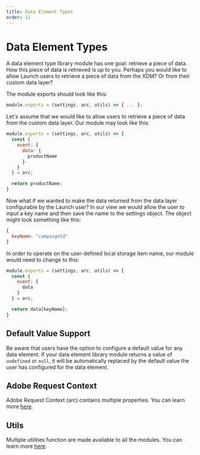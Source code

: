 ```yaml
---
title: Data Element Types
order: 11
---
```


# Data Element Types

A data element type library module has one goal: retrieve a piece of data. How this piece of data is retrieved is up to you. Perhaps you would like to allow Launch users to retrieve a piece of data from the XDM? Or from their custom data layer?

The module exports should look like this:

```javascript
module.exports = (settings, arc, utils) => { ... };
```

Let's assume that we would like to allow users to retrieve a piece of data from the custom data layer. Our module may look like this:

```javascript
module.exports = (settings, arc, utils) => {
  const {
    event: {
      data: {
        productName
      }
    }
  } = arc;

  return productName;
}
```

Now what if we wanted to make the data returned from the data layer configurable by the Launch user? In our view we would allow the user to input a key name and then save the name to the settings object. The object might look something like this:

```javascript
{
  keyName: "campaignId"
}
```

In order to operate on the user-defined local storage item name, our module would need to change to this:

```javascript
module.exports = (settings, arc, utils) => {
  const {
    event: {
      data
    }
  } = arc;

  return data[keyName];
}
```

## Default Value Support

Be aware that users have the option to configure a default value for any data element. If your data element library module returns a value of `undefined` or `null`, it will be automatically replaced by the default value the user has configured for the data element.

## Adobe Request Context

Adobe Request Context (arc) contains multiple properties. You can learn more [here](../arc).

## Utils

Multiple utilities function are made available to all the modules. You can learn more [here](../utils).
